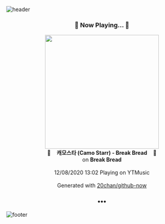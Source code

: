![header](https://capsule-render.vercel.app/api?type=wave&height=170&section=header&text=Hi.%20I'm%20SHIFT&fontColor=090707&fontAlignX=45&fontAlignY=65&fontSize=100)

<h3 align="center">🎵 Now Playing... 🎵</h3>
<p align="center">
  <a href="https://music.youtube.com/channel/UCm8UEFhHUgn24DuHRFwa8mw">
    <img width="300" src="https://lh3.googleusercontent.com/3LzAQXRLKesQfdPElBD7Ai7L4gvw-7DMZ1aSsQWZnCLE-TGkGEHzpxETNYH8MltTHtbsXQvnGAgLRQjc">
  </a>
  <br>
  🎵&nbsp&nbsp&nbsp <b>캐모스타 (Camo Starr) - Break Bread</b> &nbsp&nbsp&nbsp🎵
  <br>
  on <b>Break Bread</b>
  
  <br />
  <br />
  12/08/2020 13:02 Playing on YTMusic
  <br />
  <br />
  Generated with <a href="https://github.com/20chan/github-now">20chan/github-now</a>
</p>

<h3 align="center">•••</h3>

![footer](https://capsule-render.vercel.app/api?type=wave&height=150&section=footer)
